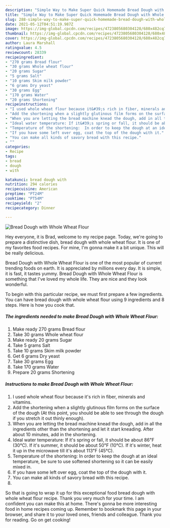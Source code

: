 ```yaml
---
description: "Simple Way to Make Super Quick Homemade Bread Dough with Whole Wheat Flour"
title: "Simple Way to Make Super Quick Homemade Bread Dough with Whole Wheat Flour"
slug: 288-simple-way-to-make-super-quick-homemade-bread-dough-with-whole-wheat-flour
date: 2021-05-12T04:51:19.987Z
image: https://img-global.cpcdn.com/recipes/4723805680304128/680x482cq70/bread-dough-with-whole-wheat-flour-recipe-main-photo.jpg
thumbnail: https://img-global.cpcdn.com/recipes/4723805680304128/680x482cq70/bread-dough-with-whole-wheat-flour-recipe-main-photo.jpg
cover: https://img-global.cpcdn.com/recipes/4723805680304128/680x482cq70/bread-dough-with-whole-wheat-flour-recipe-main-photo.jpg
author: Laura Marshall
ratingvalue: 4.5
reviewcount: 28339
recipeingredient:
- "270 grams Bread flour"
- "30 grams Whole wheat flour"
- "20 grams Sugar"
- "5 grams Salt"
- "10 grams Skim milk powder"
- "6 grams Dry yeast"
- "30 grams Egg"
- "170 grams Water"
- "20 grams Shortening"
recipeinstructions:
- "I used whole wheat flour because it&#39;s rich in fiber, minerals and vitamins."
- "Add the shortening when a slightly glutinous film forms on the surface of the dough (At this point, you should be able to see through the dough if you stretch it out thinly enough)."
- "When you are letting the bread machine knead the dough, add in all the ingredients other than the shortening and let it start kneading. After about 10 minutes, add in the shortening."
- "Ideal water temperature: If it&#39;s spring or fall, it should be about 86℉ (30℃). If it&#39;s summer, it should be about 50℉ (10℃). If it&#39;s winter, heat it up in the microwave till it&#39;s about 113℉ (45℃)."
- "Temperature of the shortening:  In order to keep the dough at an ideal temperature, be sure to use softened shortening so it can be easily mixed in."
- "If you have some left over egg, coat the top of the dough with it."
- "You can make all kinds of savory bread with this recipe."
- ""
categories:
- Recipe
tags:
- bread
- dough
- with

katakunci: bread dough with 
nutrition: 294 calories
recipecuisine: American
preptime: "PT24M"
cooktime: "PT54M"
recipeyield: "2"
recipecategory: Dinner

---
```



![Bread Dough with Whole Wheat Flour](https://img-global.cpcdn.com/recipes/4723805680304128/680x482cq70/bread-dough-with-whole-wheat-flour-recipe-main-photo.jpg)

Hey everyone, it is Brad, welcome to my recipe page. Today, we're going to prepare a distinctive dish, bread dough with whole wheat flour. It is one of my favorites food recipes. For mine, I'm gonna make it a bit unique. This will be really delicious.

Bread Dough with Whole Wheat Flour is one of the most popular of current trending foods on earth. It is appreciated by millions every day. It is simple, it is fast, it tastes yummy. Bread Dough with Whole Wheat Flour is something that I've loved my whole life. They are nice and they look wonderful.




To begin with this particular recipe, we must first prepare a few ingredients. You can have bread dough with whole wheat flour using 9 ingredients and 8 steps. Here is how you cook that.

<!--inarticleads1-->

##### The ingredients needed to make Bread Dough with Whole Wheat Flour:

1. Make ready 270 grams Bread flour
1. Take 30 grams Whole wheat flour
1. Make ready 20 grams Sugar
1. Take 5 grams Salt
1. Take 10 grams Skim milk powder
1. Get 6 grams Dry yeast
1. Take 30 grams Egg
1. Take 170 grams Water
1. Prepare 20 grams Shortening




<!--inarticleads2-->

##### Instructions to make Bread Dough with Whole Wheat Flour:

1. I used whole wheat flour because it&#39;s rich in fiber, minerals and vitamins.
1. Add the shortening when a slightly glutinous film forms on the surface of the dough (At this point, you should be able to see through the dough if you stretch it out thinly enough).
1. When you are letting the bread machine knead the dough, add in all the ingredients other than the shortening and let it start kneading. After about 10 minutes, add in the shortening.
1. Ideal water temperature: If it&#39;s spring or fall, it should be about 86℉ (30℃). If it&#39;s summer, it should be about 50℉ (10℃). If it&#39;s winter, heat it up in the microwave till it&#39;s about 113℉ (45℃).
1. Temperature of the shortening:  In order to keep the dough at an ideal temperature, be sure to use softened shortening so it can be easily mixed in.
1. If you have some left over egg, coat the top of the dough with it.
1. You can make all kinds of savory bread with this recipe.
1. 




So that is going to wrap it up for this exceptional food bread dough with whole wheat flour recipe. Thank you very much for your time. I am confident you can make this at home. There's gonna be more interesting food in home recipes coming up. Remember to bookmark this page in your browser, and share it to your loved ones, friends and colleague. Thank you for reading. Go on get cooking!
